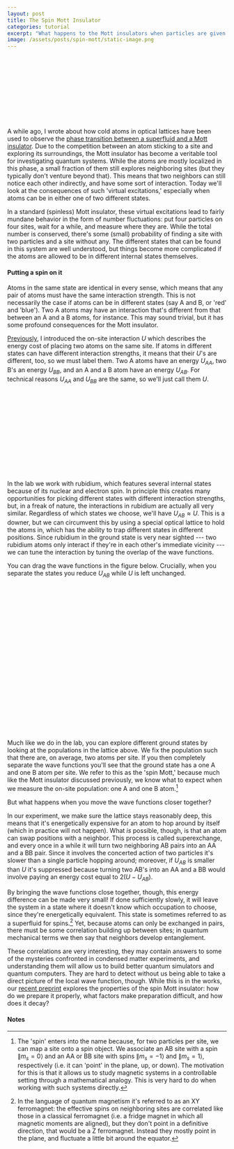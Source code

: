 ```yaml
---
layout: post
title: The Spin Mott Insulator
categories: tutorial
excerpt: "What happens to the Mott insulators when particles are given a spin degree of freedom? Or: a foray into quantum magnetism."
image: /assets/posts/spin-mott/static-image.png
---
```


<script src="/assets/d3.v7.min.js"></script>

<style>
.wannier {
    cursor: grab;
}
#latticeInfoBox {
    position: absolute;
    top: 50%;
    left: 50%;
    transform: translateY(-50%) translateX(-50%);
    background-color: #e3e3e3b5;
    padding: 10px;
    font-family: 'DM Mono', monospace;
    text-align: center;
}


</style>

<div id = "lattice-container" style="pad-bottom:20px;">
    <svg id = "spin-dependent-lattice-demo">
    </svg>
</div>

A while ago, I wrote about how cold atoms in optical lattices have been used to observe the [phase transition between a superfluid and a Mott insulator](/tutorial/2021/07/18/mi-to-sf.html). Due to the competition between an atom sticking to a site and exploring its surroundings, the Mott insulator has become a veritable tool for investigating quantum systems. While the atoms are mostly localized in this phase, a small fraction of them still explores neighboring sites (but they typically don't venture beyond that). This means that two neighbors can still notice each other indirectly, and have some sort of interaction. Today we'll look at the consequences of such 'virtual excitations,' especially when atoms can be in either one of two different states.

In a standard (spinless) Mott insulator, these virtual excitations lead to fairly mundane behavior in the form of number fluctuations: put four particles on four sites, wait for a while, and measure where they are. While the total number is conserved, there's some (small) probability of finding a site with two particles and a site without any. The different states that can be found in this system are well understood, but things become more complicated if the atoms are allowed to be in different internal states themselves.

#### Putting a spin on it
Atoms in the same state are identical in every sense, which means that any pair of atoms must have the same interaction strength. This is not necessarily the case if atoms can be in different states (say A and B, or 'red' and 'blue'). Two A atoms may have an interaction that's different from that between an A and a B atoms, for instance. This may sound trivial, but it has some profound consequences for the Mott insulator.

[Previously](/tutorial/2021/07/18/mi-to-sf.html), I introduced the on-site interaction $U$ which describes the energy cost of placing two atoms on the same site. If atoms in different states can have different interaction strengths, it means that their $U$'s are different, too, so we must label them. Two A atoms have an energy $U_{AA}$, two B's an energy $U_{BB}$, and an A and a B atom have an energy $U_{AB}$. For technical reasons $U_{AA}$ and $U_{BB}$ are the same, so we'll just call them $U$.

<div id = "interactions-container" style="padding:20px 0;">
    <svg id = "interaction-scales">
    </svg>
</div>

In the lab we work with rubidium, which features several internal states because of its nuclear and electron spin. In principle this creates many opportunities for picking different states with different interaction strengths, but, in a freak of nature, the interactions in rubidium are actually all very similar. Regardless of which states we choose, we'll have $U_{AB} \approx U$. This is a downer, but we can circumvent this by using a special optical lattice to hold the atoms in, which has the ability to trap different states in different positions. Since rubidium in the ground state is very near sighted --- two rubidium atoms only interact if they're in each other's immediate vicinity --- we can tune the interaction by tuning the overlap of the wave functions.

You can drag the wave functions in the figure below. Crucially, when you separate the states you reduce $U_{AB}$ while $U$ is left unchanged.

<div id = "wannier-container" style="text-align:center;position:relative;padding:20px 0;">
    <svg id = "lattice-phase">
    </svg>
    <svg id = "wannier">
    </svg>
    <p id = "latticeInfoBox" style="opacity:0;">
        Drag the wave functions to change their overlap.
    </p>
</div>

Much like we do in the lab, you can explore different ground states by looking at the populations in the lattice above. We fix the population such that there are, on average, two atoms per site. If you then completely separate the wave functions you'll see that the ground state has a one A and one B atom per site. We refer to this as the 'spin Mott,' because much like the Mott insulator discussed previously, we know what to expect when we measure the on-site population: one A and one B atom.[^1] 

But what happens when you move the wave functions closer together?

In our experiment, we make sure the lattice stays reasonably deep, this means that it's energetically expensive for an atom to hop around by itself (which in practice will not happen). What _is_ possible, though, is that an atom can swap positions with a neighbor. This process is called superexchange, and every once in a while it will turn two neighboring AB pairs into an AA and a BB pair. Since it involves the concerted action of two particles it's slower than a single particle hopping around; moreover, if $U_{AB}$ is smaller than $U$ it's suppressed because turning two AB's into an AA and a BB would involve paying an energy cost equal to $2(U-U_{AB})$.

By bringing the wave functions close together, though, this energy difference can be made very small! If done sufficiently slowly, it will leave the system in a state where it doesn't know which occupation to choose, since they're energetically equivalent. This state is sometimes referred to as a superfluid for spins.[^2] Yet, because atoms can only be exchanged in pairs, there must be some correlation building up between sites; in quantum mechanical terms we then say that neighbors develop entanglement.

These correlations are very interesting, they may contain answers to some of the mysteries confronted in condensed matter experiments, and understanding them will allow us to build better quantum simulators and quantum computers. They are hard to detect without us being able to take a direct picture of the local wave function, though. While this is in the works, our [recent preprint](https://arxiv.org/abs/2110.00354) explores the properties of the spin Mott insulator: how do we prepare it properly, what factors make preparation difficult, and how does it decay? 

#### Notes
[^1]: The 'spin' enters into the name because, for two particles per site, we can map a site onto a spin object. We associate an AB site with a spin $\|m_s=0\rangle$ and an AA or BB site with spins $\|m_s = -1\rangle$ and $\|m_s=1\rangle$, respectively (i.e. it can 'point' in the plane, up, or down). The motivation for this is that it allows us to study magnetic systems in a controllable setting through a mathematical analogy. This is very hard to do when working with such systems directly.

[^2]: In the language of quantum magnetism it's referred to as an XY ferromagnet: the effective spins on neighboring sites are correlated like those in a classical ferromagnet (i.e. a fridge magnet in which all magnetic moments are aligned), but they don't point in a definitive direction, that would be a Z ferromagnet. Instead they mostly point in the plane, and fluctuate a little bit around the equator.

<script src="/assets/posts/spin-mott/spin-mott.js"></script>
